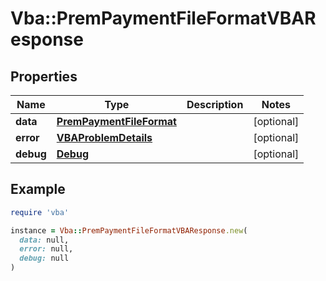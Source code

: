 # Vba::PremPaymentFileFormatVBAResponse

## Properties

| Name | Type | Description | Notes |
| ---- | ---- | ----------- | ----- |
| **data** | [**PremPaymentFileFormat**](PremPaymentFileFormat.md) |  | [optional] |
| **error** | [**VBAProblemDetails**](VBAProblemDetails.md) |  | [optional] |
| **debug** | [**Debug**](Debug.md) |  | [optional] |

## Example

```ruby
require 'vba'

instance = Vba::PremPaymentFileFormatVBAResponse.new(
  data: null,
  error: null,
  debug: null
)
```

